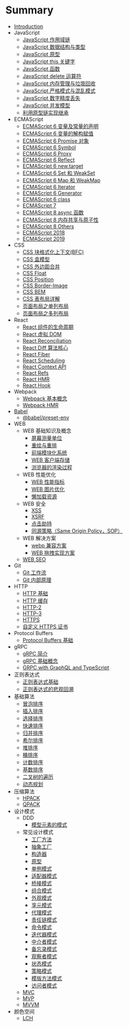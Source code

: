 # Summary

- [Introduction](README.md)
- JavaScript
  - [JavaScript 作用域链](javascript/javascript-zuo-yong-yu-lian.md)
  - [JavaScript 数据结构与类型](javascript/javascript-data-type.md)
  - [JavaScript 原型](javascript/javascript-yuan-xing.md)
  - [JavaScript this 关键字](javascript/javascript-this-guan-jian-zi.md)
  - [JavaScript 函数](javascript/javascript-han-shu.md)
  - [JavaScript delete 运算符](javascript/javascript-delete-yun-suan-fu.md)
  - [JavaScript 内存管理与垃圾回收](javascript/javascript-nei-cun-guan-li-yu-la-ji-hui-shou.md)
  - [JavaScript 严格模式与混乱模式](javascript/javascript-yan-ge-mo-shi-yu-hun-luan-mo-shi.md)
  - [JavaScript 数字精度丢失](javascript/javascript-numeric-precision.md)
  - [JavaScript 并发模型](javascript/javascript-bing-fa-mo-xing.md)
  - [利用原型链实现继承](javascript/li-yong-yuan-xing-lian-shi-xian-ji-cheng.md)
- ECMAScript
  - [ECMAScript 6 变量及常量的声明](ecmascript/ecmascript-6-bian-liang-ji-chang-liang-de-sheng-ming.md)
  - [ECMAScript 6 变量的解构赋值](ecmascript/ecmascript-6-bian-liang-de-jie-gou-fu-zhi.md)
  - [ECMAScript 6 Promise 对象](ecmascript/ecmascript-6-promise-dui-xiang.md)
  - [ECMAScript 6 Symbol](ecmascript/ecmascript-6-symbol.md)
  - [ECMAScript 6 Proxy](ecmascript/ecmascript-6-proxy.md)
  - [ECMAScript 6 Reflect](ecmascript/ecmascript-6-reflect.md)
  - [ECMAScript 6 new.target](ecmascript/ecmascript-6-newtarget.md)
  - [ECMAScript 6 Set 和 WeakSet](ecmascript/ecmascript-6-set-he-weakset.md)
  - [ECMAScript 6 Map 和 WeakMap](ecmascript/ecmascript-6-map-he-weakmap.md)
  - [ECMAScript 6 Iterator](ecmascript/ecmascript-6-iterator.md)
  - [ECMAScript 6 Generator](ecmascript/ecmascript-6-generator.md)
  - [ECMAScript 6 class](ecmascript/ecmascript-6-class.md)
  - [ECMAScript 7](ecmascript/ecmascript-7.md)
  - [ECMAScript 8 async 函数](ecmascript/ecmascript-8-async-han-shu.md)
  - [ECMAScript 8 内存共享与原子性](ecmascript/ecmascript-8-nei-cun-gong-xiang-yu-yuan-zi-xing.md)
  - [ECMAScript 8 Others](ecmascript/ecmascript-8-others.md)
  - [ECMAScript 2018](ecmascript/ecmascript-2018.md)
  - [ECMAScript 2019](ecmascript/ecmascript-2019.md)
- CSS
  - [CSS 块格式化上下文(BFC)](css/css-bfc.md)
  - [CSS 盒模型](css/css-box-model.md)
  - [CSS 外边距合并](css/css-wai-bian-ju-he-bing.md)
  - [CSS Float](css/css-float.md)
  - [CSS Position](css/css-position.md)
  - [CSS Border-Image](css/css-border-image.md)
  - [CSS BEM](css/css-bem.md)
  - [CSS 表布局详解](css/css-table-layout.md)
  - [页面布局之单列布局](css/dan-lie-bu-ju.md)
  - [页面布局之多列布局](css/multiple-columns-layout.md)
- React
  - [React 组件的生命周期](react/react-zu-jian-de-sheng-ming-zhou-qi.md)
  - [React 虚拟 DOM](react/react-vdom.md)
  - [React Reconciliation](react/react-reconciliation.md)
  - [React Diff 算法核心](react/react-diff-algorithm.md)
  - [React Fiber](react/react-fiber.md)
  - [React Scheduling](react/react-scheduling.md)
  - [React Context API](react/react-context-api.md)
  - [React Refs](react/react-refs.md)
  - [React HMR](react/react-hmr.md)
  - [React Hook](react/react-hook.md)
- Webpack
  - [Webpack 基本概念](webpack/webpack-concepts.md)
  - [Webpack HMR](webpack/webpack-hmr.md)
- [Babel](babel/intro.md)
  - [@babel/preset-env](babel/babel-preset-env.md)
- WEB
  - WEB 基础知识及概念
    - [屏幕测量单位](web/measure-unit-of-screen.md)
    - [重绘与重排](web/re-paint-and-re-flow.md)
    - [前端模块化系统](web/module-system.md)
    - [WEB 客户端存储](web/web-browser-storage.md)
    - [浏览器的渲染过程](web/web-browser-render.md)
  - WEB 性能优化
    - [WEB 性能指标](web/performance/performance-metrics.md)
    - [WEB 图片优化](web/performance/optimize-image.md)
    - [懒加载资源](web/performance/lazy-loading.md)
  - WEB 安全
    - [XSS](web/security/xss.md)
    - [XSRF](web/security/XSRF.md)
    - [点击劫持](web/security/click-jacking.md)
    - [同源策略（Same Origin Policy，SOP）](web/security/same-origin-policy.md)
  - WEB 解决方案
    - [webp 兼容方案](web/solution/webp-compatibility.md)
    - [WEB 拖拽实现方案](web/solution/drag-solution.md)
  - [WEB SEO](web/web-seo.md)
- Git
  - [Git 工作流](git/git-gong-zuo-liu.md)
  - [Git 内部原理](/git/git-internals.md)
- HTTP
  - [HTTP 基础](http/http-basic.md)
  - [HTTP 缓存](http/http-cache.md)
  - [HTTP-2](/http/http2.md)
  - [HTTP-3](/http/http3.md)
  - [HTTPS](/http/https.md)
  - [自定义 HTTPS 证书](/http/https-ca.md)
- Protocol Buffers
  - [Protocol Buffers 基础](/protocol-buffers/protocol-buffers-basic.md)
- gRPC
  - [gRPC 简介](grpc/grpc-overview.md)
  - [gRPC 基础概念](grpc/grpc-concepts.md)
  - [GRPC with GraphQL and TypeScript](/grpc/grpc-with-graphql-and-TypeScript.md)
- 正则表达式
  - [正则表达式基础](regexp/regexp-base.md)
  - [正则表达式的悲观回溯](regexp/regexp-pessimistic-backtracking.md)
- 基础算法
  - [冒泡排序](basic-algorithm/mao-pao-pai-xu.md)
  - [插入排序](basic-algorithm/cha-ru-pai-xu.md)
  - [选择排序](basic-algorithm/xuan-ze-pai-xu.md)
  - [快速排序](basic-algorithm/quick-sort.md)
  - [归并排序](basic-algorithm/gui-bing-pai-xu.md)
  - [希尔排序](basic-algorithm/xi-er-pai-xu.md)
  - [堆排序](basic-algorithm/dui-pai-xu.md)
  - [桶排序](basic-algorithm/tong-pai-xu.md)
  - [计数排序](basic-algorithm/ji-shu-pai-xu.md)
  - [基数排序](basic-algorithm/radix-sort.md)
  - [二叉树的遍历](basic-algorithm/er-cha-shu-de-bian-li.md)
  - [动态规划](basic-algorithm/dynamic-programming.md)
- 压缩算法
  - [HPACK](compression-algorithm/hpack.md)
  - [QPACK](compression-algorithm/qpack.md)
- 设计模式
  - DDD
    - [模型元素的模式](./design-pattern/domain-driven-design/patterns-of-model-elements.md)
  - 常见设计模式
    - [工厂方法](./design-pattern/factory-method.md)
    - [抽象工厂](./design-pattern/abstract-factory.md)
    - [构造器](./design-pattern/builder.md)
    - [原型](./design-pattern/prototype.md)
    - [单例模式](./design-pattern/singleton.md)
    - [适配器模式](./design-pattern/adapter.md)
    - [桥接模式](./design-pattern/bridge.md)
    - [组合模式](./design-pattern/composite.md)
    - [外观模式](./design-pattern/facade.md)
    - [享元模式](./design-pattern/flyweight.md)
    - [代理模式](./design-pattern/proxy.md)
    - [责任链模式](./design-pattern/chain-of-responsibility.md)
    - [命令模式](./design-pattern/command.md)
    - [迭代器模式](./design-pattern/iterator.md)
    - [中介者模式](./design-pattern/mediator.md)
    - [备忘录模式](./design-pattern/memento.md)
    - [观察者模式](./design-pattern/observer.md)
    - [状态模式](./design-pattern/state.md)
    - [策略模式](./design-pattern/strategy.md)
    - [模版方法模式](./design-pattern/template-method.md)
    - [访问者模式](./design-pattern/visitor.md)
  - [MVC](design-pattern/mvc.md)
  - [MVP](design-pattern/mvp.md)
  - [MVVM](design-pattern/mvvm.md)
- 颜色空间
  - [LCH](./color-space/lch.md)
